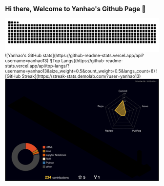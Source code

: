 ## Hi there, Welcome to Yanhao's Github Page 👋

<!--
**yanhao13/yanhao13** is a ✨ _special_ ✨ repository because its `README.md` (this file) appears on your GitHub profile.

Here are some ideas to get you started:

- 🔭 I’m currently working on ...
- 🌱 I’m currently learning ...
- 👯 I’m looking to collaborate on ...
- 🤔 I’m looking for help with ...
- 💬 Ask me about ...
- 📫 How to reach me: ...
- 😄 Pronouns: ...
- ⚡ Fun fact: ...
-->

<!--
Snake
-->
<picture>
  <source 
    media="(prefers-color-scheme: dark)" 
    srcset="https://raw.githubusercontent.com/yanhao13/yanhao13/output/github-contribution-grid-snake-dark.svg">
  <source 
    media="(prefers-color-scheme: light)" 
    srcset="https://raw.githubusercontent.com/yanhao13/yanhao13/output/github-contribution-grid-snake.svg">
  <img 
    alt="GitHub Contribution Snake" 
    src="https://raw.githubusercontent.com/yanhao13/yanhao13/output/github-contribution-grid-snake.svg">
</picture>
<!--
Stats Card
-->
![Yanhao's GitHub stats](https://github-readme-stats.vercel.app/api?username=yanhao13)
<!--
Lang Used
-->
![Top Langs](https://github-readme-stats.vercel.app/api/top-langs/?username=yanhao13&size_weight=0.5&count_weight=0.5&langs_count=8)
<!--
Streak
-->
![GitHub Streak](https://streak-stats.demolab.com/?user=yanhao13)
<!-- 
3D Contribution
-->
<picture>
  <source 
    media="(prefers-color-scheme: dark)" 
    srcset="./profile-3d-contrib/profile-night-rainbow.svg">
  <source 
    media="(prefers-color-scheme: light)" 
    srcset="./profile-3d-contrib/profile-gitblock.svg">
  <img 
    alt="3D Contribution Graph" 
    src="./profile-3d-contrib/profile-night-rainbow.svg">
</picture>
